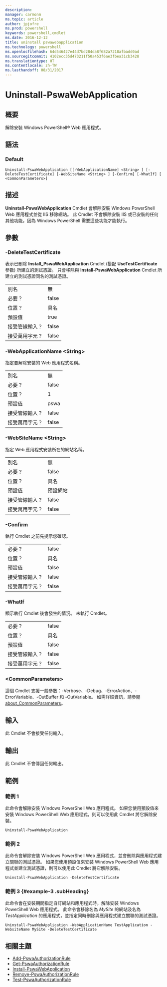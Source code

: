 ```yaml
---
description: 
manager: carmonm
ms.topic: article
author: jpjofre
ms.prod: powershell
keywords: powershell,cmdlet
ms.date: 2016-12-12
title: uninstall pswawebapplication
ms.technology: powershell
ms.openlocfilehash: 64d546427e44d7bd284da8f682a7218afbadd0ad
ms.sourcegitcommit: 4102ecc35d473211f50a453f6ae3fbea31cb3428
ms.translationtype: HT
ms.contentlocale: zh-TW
ms.lasthandoff: 08/31/2017
---
```

#  <a name="uninstall-pswawebapplication"></a>Uninstall-PswaWebApplication

##  <a name="synopsis"></a>概要

解除安裝 Windows PowerShell® Web 應用程式。

## <a name="syntax"></a>語法

###  <a name="default"></a>Default
```
Uninstall-PswaWebApplication [[-WebApplicationName] <String> ] [-DeleteTestCertificate] [-WebSiteName <String> ] [-Confirm] [-WhatIf] [ <CommonParameters>]
```

## <a name="description"></a>描述

**Uninstall-PswaWebApplication** Cmdlet 會解除安裝 Windows PowerShell Web 應用程式並從 IIS 移除網站。 此 Cmdlet 不會解除安裝 IIS 或已安裝的任何其他功能，因為 Windows PowerShell 需要這些功能才能執行。

## <a name="parameters"></a>參數

### <a name="-deletetestcertificate"></a>-DeleteTestCertificate

表示已刪除 **Install\_PswaWebApplication** Cmdlet (搭配 **UseTestCertificate** 參數) 所建立的測試憑證。
只會移除與 **Install-PswaWebApplication** Cmdlet 所建立的測試憑證同名的測試憑證。

|||  
|-|-|
| 別名                              | 無                                 |
| 必要？                            | false                                |
| 位置？                            | 具名                                |
| 預設值                        | true                                 |
| 接受管線輸入？               | false                                |
| 接受萬用字元？          | false                                |

### <a name="-webapplicationname-ltstringgt"></a>-WebApplicationName &lt;String&gt;

指定要解除安裝的 Web 應用程式名稱。

|||  
|-|-|
| 別名                              | 無                                 |
| 必要？                            | false                                |
| 位置？                            | 1                                    |
| 預設值                        | pswa                                 |
| 接受管線輸入？               | false                                |
| 接受萬用字元？          | false                                |

### <a name="-websitename-ltstringgt"></a>-WebSiteName &lt;String&gt;

指定 Web 應用程式安裝所在的網站名稱。

|||  
|-|-|
| 別名                              | 無                                 |
| 必要？                            | false                                |
| 位置？                            | 具名                                |
| 預設值                        | 預設網站                     |
| 接受管線輸入？               | false                                |
| 接受萬用字元？          | false                                |

### <a name="-confirm"></a>-Confirm

執行 Cmdlet 之前先提示您確認。

|||  
|-|-|
| 必要？                            | false                                |
| 位置？                            | 具名                                |
| 預設值                        | false                                |
| 接受管線輸入？               | false                                |
| 接受萬用字元？          | false                                |

### <a name="-whatif"></a>-WhatIf

顯示執行 Cmdlet 後會發生的情況。
未執行 Cmdlet。

|||  
|-|-|
| 必要？                            | false                                |
| 位置？                            | 具名                                |
| 預設值                        | false                                |
| 接受管線輸入？               | false                                |
| 接受萬用字元？          | false                                |

### <a name="ltcommonparametersgt"></a>&lt;CommonParameters&gt;

這個 Cmdlet 支援一般參數：-Verbose、-Debug、-ErrorAction、-ErrorVariable、-OutBuffer 和 -OutVariable。
如需詳細資訊，請參閱 [about_CommonParameters](http://go.microsoft.com/fwlink/p/?LinkID=113216)。

## <a name="inputs"></a>輸入

此 Cmdlet 不會接受任何輸入。

## <a name="outputs"></a>輸出

此 Cmdlet 不會傳回任何輸出。

## <a name="examples"></a>範例

### <a name="example-1"></a>範例 1

此命令會解除安裝 Windows PowerShell Web 應用程式。
如果您使用預設值來安裝 Windows PowerShell Web 應用程式，則可以使用此 Cmdlet 將它解除安裝。

```PowerShell
Uninstall-PswaWebApplication
```

### <a name="example-2"></a>範例 2

此命令會解除安裝 Windows PowerShell Web 應用程式，並會刪除與應用程式建立關聯的測試憑證。
如果您使用預設值來安裝 Windows PowerShell Web 應用程式並建立測試憑證，則可以使用此 Cmdlet 將它解除安裝。

```PowerShell
Uninstall-PswaWebApplication -DeleteTestCertificate
```

### <a name="example-3-example-3-subheading"></a>範例 3 {#example-3 .subHeading}

此命令會在安裝期間指定自訂網站和應用程式時，解除安裝 Windows PowerShell Web 應用程式。
此命令會移除名為 *MySite* 的網站及名為 *TestApplication* 的應用程式，並指定同時刪除與應用程式建立關聯的測試憑證。

```
Uninstall-PswaWebApplication -WebApplicationName TestApplication -WebsiteName MySite -DeleteTestCertificate
```

##  <a name="related-topics"></a>相關主題

-  [Add-PswaAuthorizationRule](add-pswaauthorizationrule.md)
-  [Get-PswaAuthorizationRule](get-pswaauthorizationrule.md)
-  [Install-PswaWebApplication](install-pswawebapplication.md)
-  [Remove-PswaAuthorizationRule](remove-pswaauthorizationrule.md)
-  [Test-PswaAuthorizationRule](test-pswaauthorizationrule.md)
